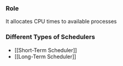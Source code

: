 ### Role
It allocates CPU times to available processes
### Different Types of Schedulers
- [[Short-Term Scheduler]]
- [[Long-Term Scheduler]]